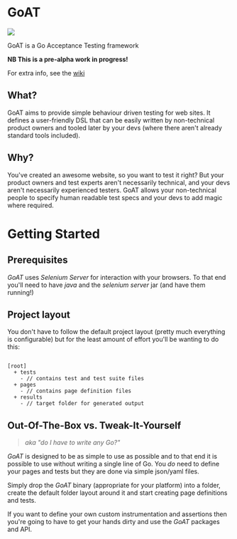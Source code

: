 GoAT
====

[![](https://godoc.org/github.com/necrophonic/goat?status.svg)](http://godoc.org/github.com/necrophonic/goat)

GoAT is a Go Acceptance Testing framework

**NB This is a pre-alpha work in progress!**

For extra info, see the [wiki](http://github.com/necrophonic/goat/wiki)

What?
-----

GoAT aims to provide simple behaviour driven testing for web sites. It defines a user-friendly DSL that can be easily written by non-technical product owners and tooled later by your devs (where there aren't already standard tools included).

Why?
----

You've created an awesome website, so you want to test it right? But your product owners and test experts aren't necessarily technical, and your devs aren't necessarily experienced testers. GoAT allows your non-technical people to specify human readable test specs and your devs to add magic where required.

Getting Started
===============

Prerequisites
-------------

_GoAT_ uses _Selenium Server_ for interaction with your browsers. To that end you'll need to have _java_ and the _selenium server_ jar (and have them running!)

Project layout
--------------

You don't have to follow the default project layout (pretty much everything is configurable) but for the least amount of effort you'll be wanting to do this:
```text

[root]
  + tests
    - // contains test and test suite files
  + pages
    - // contains page definition files
  + results
    - // target folder for generated output

```

Out-Of-The-Box vs. Tweak-It-Yourself
-------------------------------------

> _aka "do I have to write any Go?"_

_GoAT_ is designed to be as simple to use as possible and to that end it is possible to use without writing a single line of Go. You _do_ need to define your pages and tests but they are done via simple json/yaml files.

Simply drop the _GoAT_ binary (appropriate for your platform) into a folder, create the default folder layout around it and start creating page definitions and tests.

If you want to define your own custom instrumentation and assertions then you're going to have to get your hands dirty and use the _GoAT_ packages and API.
